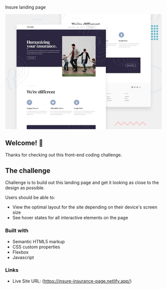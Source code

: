 Insure landing page

![Design preview for the Insure landing page coding challenge](./design/desktop-preview.jpg)

## Welcome! 👋

Thanks for checking out this front-end coding challenge.

## The challenge

Challenge is to build out this landing page and get it looking as close to the design as possible.

Users should be able to:

- View the optimal layout for the site depending on their device's screen size
- See hover states for all interactive elements on the page

### Built with

- Semantic HTML5 markup
- CSS custom properties
- Flexbox
- Javascript

### Links

- Live Site URL: (https://insure-insurance-page.netlify.app/)
